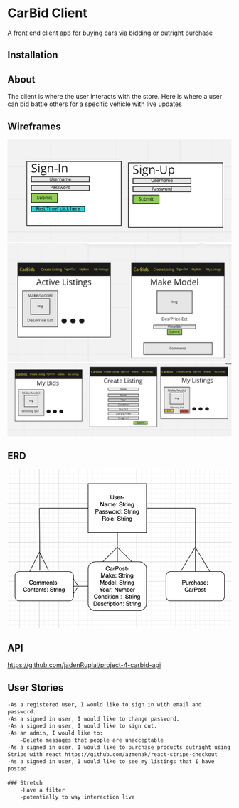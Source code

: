 # CarBid Client

A front end client app for buying cars via bidding or outright purchase

## Installation

## About

The client is where the user interacts with the store. Here is where a user can bid battle others for a specific vehicle with live updates

## Wireframes

![WIREFRAME](src/resources/images/Wireframe1.png)
![WIREFRAME](src/resources/images/Wireframe2.png)
![WIREFRAME](src/resources/images/Wireframe3.png)

## ERD

![ERD](src/resources/images/Erd.png)

## API

https://github.com/jadenRuplal/project-4-carbid-api

## User Stories

    -As a registered user, I would like to sign in with email and password.
    -As a signed in user, I would like to change password.
    -As a signed in user, I would like to sign out.
    -As an admin, I would like to:
        -Delete messages that people are unacceptable
    -As a signed in user, I would like to purchase products outright using Stripe with react https://github.com/azmenak/react-stripe-checkout
    -As a signed in user, I would like to see my listings that I have posted

    ### Stretch
        -Have a filter
        -potentially to way interaction live
